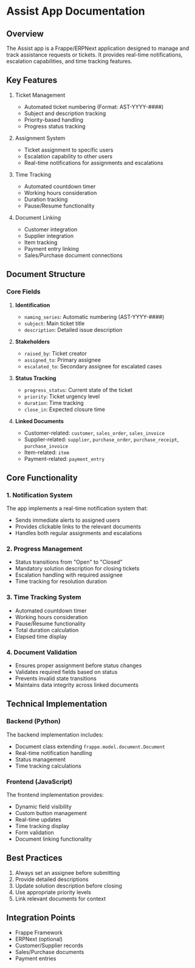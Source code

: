 # Assist App Documentation

## Overview
The Assist app is a Frappe/ERPNext application designed to manage and track assistance requests or tickets. It provides real-time notifications, escalation capabilities, and time tracking features.

## Key Features
1. Ticket Management
   - Automated ticket numbering (Format: AST-YYYY-####)
   - Subject and description tracking
   - Priority-based handling
   - Progress status tracking

2. Assignment System
   - Ticket assignment to specific users
   - Escalation capability to other users
   - Real-time notifications for assignments and escalations

3. Time Tracking
   - Automated countdown timer
   - Working hours consideration
   - Duration tracking
   - Pause/Resume functionality

4. Document Linking
   - Customer integration
   - Supplier integration
   - Item tracking
   - Payment entry linking
   - Sales/Purchase document connections

## Document Structure

### Core Fields
1. **Identification**
   - `naming_series`: Automatic numbering (AST-YYYY-####)
   - `subject`: Main ticket title
   - `description`: Detailed issue description

2. **Stakeholders**
   - `raised_by`: Ticket creator
   - `assigned_to`: Primary assignee
   - `escalated_to`: Secondary assignee for escalated cases

3. **Status Tracking**
   - `progress_status`: Current state of the ticket
   - `priority`: Ticket urgency level
   - `duration`: Time tracking
   - `close_in`: Expected closure time

4. **Linked Documents**
   - Customer-related: `customer`, `sales_order`, `sales_invoice`
   - Supplier-related: `supplier`, `purchase_order`, `purchase_receipt`, `purchase_invoice`
   - Item-related: `item`
   - Payment-related: `payment_entry`

## Core Functionality

### 1. Notification System
The app implements a real-time notification system that:
- Sends immediate alerts to assigned users
- Provides clickable links to the relevant documents
- Handles both regular assignments and escalations

### 2. Progress Management
- Status transitions from "Open" to "Closed"
- Mandatory solution description for closing tickets
- Escalation handling with required assignee
- Time tracking for resolution duration

### 3. Time Tracking System
- Automated countdown timer
- Working hours consideration
- Pause/Resume functionality
- Total duration calculation
- Elapsed time display

### 4. Document Validation
- Ensures proper assignment before status changes
- Validates required fields based on status
- Prevents invalid state transitions
- Maintains data integrity across linked documents

## Technical Implementation

### Backend (Python)
The backend implementation includes:
- Document class extending `frappe.model.document.Document`
- Real-time notification handling
- Status management
- Time tracking calculations

### Frontend (JavaScript)
The frontend implementation provides:
- Dynamic field visibility
- Custom button management
- Real-time updates
- Time tracking display
- Form validation
- Document linking functionality

## Best Practices
1. Always set an assignee before submitting
2. Provide detailed descriptions
3. Update solution description before closing
4. Use appropriate priority levels
5. Link relevant documents for context

## Integration Points
- Frappe Framework
- ERPNext (optional)
- Customer/Supplier records
- Sales/Purchase documents
- Payment entries
